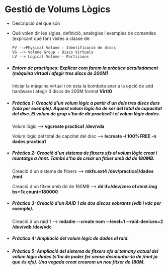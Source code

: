 # Gestió de Volums Lògics



* Descripció del que són
* Què volen dir les sigles, definició, analogies i exemples de comandes (explicant què fan) vistes a classe de:
    ```
    PV -->Physical Volume - Identificació de discs
    VG --> Volume Group - Discs Virtuals
    LV --> Logical Volume - Particions 
    ```    
* ##### **Entorn de pràctiques: Explicar com farem la pràctica detalladament (màquina virtual i afegir tres discs de 200M)**

    Iniciar la màquina virtual i on esta la bombeta        anar a la opció de add hardware i afegir 3 discs de     200M format **VirtIO**

* ##### **Pràctica 1: Creació d'un volum lògic a partir d'un dels tres discs durs (vda per exemple). Aquest volum lògic ha de ser del total de capacitat del disc. El volum de grup s'ha de dir practica1 i el volum lògic dades.**

    Volum lògic --> **vgcreate practica1 /dev/vda** 

    Volum lògic del total de capcitat del disc --> **lvcreate -l 100%FREE -n dades practica1** 

* ##### **Pràctica 2: Creació d'un sistema de fitxers xfs al volum lògic creat i muntatge a /mnt. També s'ha de crear un fitxer amb dd de 180MB.**

    Creació d'un sistema de fitxers --> **mkfs.ext4         /dev/practica1/dades /mnt**  
    
    Creació d'un fitxer amb dd de 180MB --> **dd            if=/dev/zero of=test.img bs=1k count=180000**
    
* ##### **Pràctica 3: Creació d'un RAID 1 als dos discos sobrants (vdb i vdc per exemple).**
    
    Creació d'un raid 1 --> **mdadm --create nom            --level=1 --raid-devices=2 /dev/vdb /dev/vdc**

* ##### **Pràctica 4: Ampliació del volum lògic de dades al raid.**

* ##### **Pràctica 5: Ampliació del sistema de fitxers xfs al tamany actual del volum lògic dades (s'ha de poder fer sense desmuntar-lo de /mnt ja que és xfs). Una vegada creat crearem un nou fitxer de 180M.**












